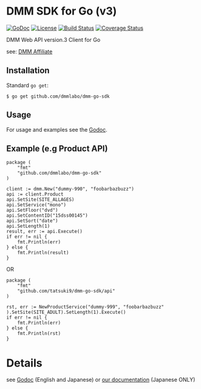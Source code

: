 # DMM SDK for Go (v3)
[![GoDoc](https://img.shields.io/badge/go-reference-blue.svg?style=flat-square)](https://godoc.org/github.com/dmmlabo/dmm-go-sdk)
[![License](http://img.shields.io/badge/license-mit-blue.svg?style=flat-square)](https://github.com/dmmlabo/dmm-go-sdk/blob/master/LICENSE)
[![Build Status](http://img.shields.io/travis/dmmlabo/dmm-go-sdk.svg?style=flat-square)](https://travis-ci.org/dmmlabo/dmm-go-sdk)
[![Coverage Status](https://img.shields.io/coveralls/dmmlabo/dmm-go-sdk.svg?style=flat-square)](https://coveralls.io/github/dmmlabo/dmm-go-sdk?branch=master)

DMM Web API version.3 Client for Go

see: [DMM Affiliate](https://affiliate.dmm.com/)

## Installation

Standard `go get`:

```
$ go get github.com/dmmlabo/dmm-go-sdk
```

## Usage

For usage and examples see the [Godoc](https://godoc.org/github.com/dmmlabo/dmm-go-sdk).

## Example (e.g Product API)

```
package (
    "fmt"
    "github.com/dmmlabo/dmm-go-sdk"
)

client := dmm.New("dummy-990", "foobarbazbuzz")
api := client.Product
api.SetSite(SITE_ALLAGES)
api.SetService("mono")
api.SetFloor("dvd")
api.SetContentID("15dss00145")
api.SetSort("date")
api.SetLength(1)
result, err := api.Execute()
if err != nil {
    fmt.Println(err)
} else {
    fmt.Println(result)
}
```

OR

```
package (
    "fmt"
    "github.com/tatsuki9/dmm-go-sdk/api"
)

rst, err := NewProductService("dummy-999", "foobarbazbuzz" ).SetSite(SITE_ADULT).SetLength(1).Execute()
if err != nil {
    fmt.Println(err)
} else {
    fmt.Println(rst)
}
```

# Details

see [Godoc](https://godoc.org/github.com/tatsuki9/dmm-go-sdk/api) (English and Japanese) or [our documentation](https://github.com/dmmlabo/dmm-go-sdk/blob/master/docs/README.md) (Japanese ONLY)
